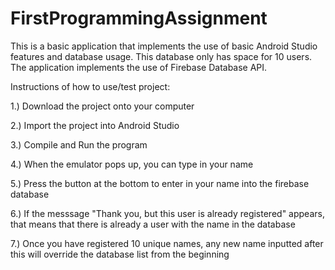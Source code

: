 # FirstProgrammingAssignment
This is a basic application that implements the use of basic Android Studio features and database usage. This database only has space for 10 users. The application implements the use of Firebase Database API.

Instructions of how to use/test project:

1.) Download the project onto your computer 

2.) Import the project into Android Studio

3.) Compile and Run the program

4.) When the emulator pops up, you can type in your name 

5.) Press the button at the bottom to enter in your name into the firebase database

6.) If the messsage "Thank you, but this user is already registered" appears, that means that there is already a user with the name in the database

7.) Once you have registered 10 unique names, any new name inputted after this will override the database list from the beginning
 
